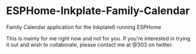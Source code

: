 # ESPHome-Inkplate-Family-Calendar
 Family Calendar application for the Inkplate6 running ESPHome
 
 This is mainly for me right now and not for you. If you're interested in trying it out and wish to collaborate, please contact me at @303 on twitter.
 
 
